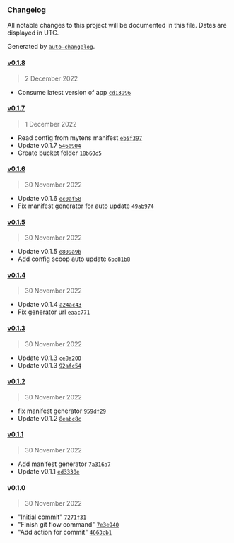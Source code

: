 ### Changelog

All notable changes to this project will be documented in this file. Dates are displayed in UTC.

Generated by [`auto-changelog`](https://github.com/CookPete/auto-changelog).

#### [v0.1.8](https://github.com/buatan/service-api-data-cli/compare/v0.1.7...v0.1.8)

> 2 December 2022

- Consume latest version of app [`cd13996`](https://github.com/buatan/service-api-data-cli/commit/cd13996abfc8804144bba4923ba97f5aa93f4d40)

#### [v0.1.7](https://github.com/buatan/service-api-data-cli/compare/v0.1.6...v0.1.7)

> 1 December 2022

- Read config from mytens manifest [`eb5f397`](https://github.com/buatan/service-api-data-cli/commit/eb5f39731d6b845d18ef0c6c14d53c4ee953b765)
- Update v0.1.7 [`546e904`](https://github.com/buatan/service-api-data-cli/commit/546e904a6e9d4f7812fe4e61cb461698b13edb4a)
- Create bucket folder [`18b60d5`](https://github.com/buatan/service-api-data-cli/commit/18b60d5b64dbf3943cfd5f51b5403243baf49340)

#### [v0.1.6](https://github.com/buatan/service-api-data-cli/compare/v0.1.5...v0.1.6)

> 30 November 2022

- Update v0.1.6 [`ec0af58`](https://github.com/buatan/service-api-data-cli/commit/ec0af58813843ba1c3f000598cca93448a711bfc)
- Fix manifest generator for auto update [`49ab974`](https://github.com/buatan/service-api-data-cli/commit/49ab974a4a3b8a467b8af17c627032a5d069bd35)

#### [v0.1.5](https://github.com/buatan/service-api-data-cli/compare/v0.1.4...v0.1.5)

> 30 November 2022

- Update v0.1.5 [`e809a9b`](https://github.com/buatan/service-api-data-cli/commit/e809a9b3f2f7bc7f9207b25e59777ad74d8d6f17)
- Add config scoop auto update [`6bc81b8`](https://github.com/buatan/service-api-data-cli/commit/6bc81b86b73a5a50ee0ef9fb5615f3f8b9e0a9e0)

#### [v0.1.4](https://github.com/buatan/service-api-data-cli/compare/v0.1.3...v0.1.4)

> 30 November 2022

- Update v0.1.4 [`a24ac43`](https://github.com/buatan/service-api-data-cli/commit/a24ac431d855c2258b3c63ed04f21705bc7d241f)
- Fix generator url [`eaac771`](https://github.com/buatan/service-api-data-cli/commit/eaac771acf570a35ac44877e8a0691ecda713de0)

#### [v0.1.3](https://github.com/buatan/service-api-data-cli/compare/v0.1.2...v0.1.3)

> 30 November 2022

- Update v0.1.3 [`ce8a200`](https://github.com/buatan/service-api-data-cli/commit/ce8a2005c1c5396e86f6a2b846798a9a33c0159c)
- Update v0.1.3 [`92afc54`](https://github.com/buatan/service-api-data-cli/commit/92afc54d60bf83f65b7b259fe5213dfa8acd608f)

#### [v0.1.2](https://github.com/buatan/service-api-data-cli/compare/v0.1.1...v0.1.2)

> 30 November 2022

- fix manifest generator [`959df29`](https://github.com/buatan/service-api-data-cli/commit/959df2935374152e51e3536461b360c28bcaabd1)
- Update v0.1.2 [`8eabc8c`](https://github.com/buatan/service-api-data-cli/commit/8eabc8c955090cc43e10ca127b2a5dc714da9fec)

#### [v0.1.1](https://github.com/buatan/service-api-data-cli/compare/v0.1.0...v0.1.1)

> 30 November 2022

- Add manifest generator [`7a316a7`](https://github.com/buatan/service-api-data-cli/commit/7a316a70e473fc74cefa3900b62cd3bc23f66d60)
- Update v0.1.1 [`ed3330e`](https://github.com/buatan/service-api-data-cli/commit/ed3330ec7c42711a38197fe1ce9f5de781da8c48)

#### v0.1.0

> 30 November 2022

- "Initial commit" [`7271f31`](https://github.com/buatan/service-api-data-cli/commit/7271f312bc51444eda945631eb25ed8e56d8642d)
- "Finish git flow command" [`7e3e940`](https://github.com/buatan/service-api-data-cli/commit/7e3e94074a683848ed5d328b94a80c8fb5856aa3)
- "Add action for commit" [`4663cb1`](https://github.com/buatan/service-api-data-cli/commit/4663cb14f8e6dc399ddfc47ef21bfdb43d46c892)
